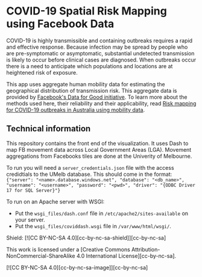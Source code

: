 # COVID-19 Spatial Risk Mapping using Facebook Data
COVID-19 is highly transmissible and containing outbreaks requires a rapid and effective response. Because infection may be spread by people who are pre-symptomatic or asymptomatic, substantial undetected transmission is likely to occur before clinical cases are diagnosed. When outbreaks occur there is a need to anticipate which populations and locations are at heightened risk of exposure.

This app uses aggregate human mobility data for estimating the geographical distribution of transmission risk. This aggregate data is provided by [Facebook's Data for Good initiative](https://dataforgood.fb.com/). To learn more about the methods used here, their reliability and their applicability, read [Risk mapping for COVID-19 outbreaks in Australia using mobility data](https://royalsocietypublishing.org/doi/full/10.1098/rsif.2020.0657).


## Technical information
This repository contains the front end of the visualization. It uses Dash to map FB movement data across Local Government Areas (LGA). Movement aggregations from Facebooks tiles are done at the Univerity of Melbourne. 
  
To run you will need a `server_credentials.json` file with the access credidtials to the UMelb database. This should come in the format:
`{"server": "<name>.database.windows.net", "database": "<db_name>", "username": "<username>", "password": "<pwd>", "driver": "{ODBC Driver 17 for SQL Server}"}`

To run on an Apache server with WSGI:
- Put the `wsgi_files/dash.conf` file in `/etc/apache2/sites-available` on your server.
- Put the `wsgi_files/coviddash.wsgi` file in `/var/www/html/wsgi/`.






Shield: [![CC BY-NC-SA 4.0][cc-by-nc-sa-shield]][cc-by-nc-sa]

This work is licensed under a
[Creative Commons Attribution-NonCommercial-ShareAlike 4.0 International License][cc-by-nc-sa].

[![CC BY-NC-SA 4.0][cc-by-nc-sa-image]][cc-by-nc-sa]